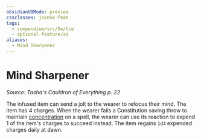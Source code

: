 ```yaml
---
obsidianUIMode: preview
cssclasses: json5e-feat
tags:
  - compendium/src/5e/tce
  - optional-feature/ai
aliases:
  - Mind Sharpener
---
```

# Mind Sharpener
*Source: Tasha's Cauldron of Everything p. 22*  

The infused item can send a jolt to the wearer to refocus their mind. The item has 4 charges. When the wearer fails a Constitution saving throw to maintain [concentration](2-Mechanics/CLI/rules/conditions.md#concentration) on a spell, the wearer can use its reaction to expend 1 of the item's charges to succeed instead. The item regains `1d4` expended charges daily at dawn.